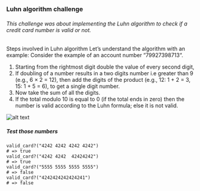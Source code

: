 ### Luhn algorithm challenge
###### This challenge was about implementing the Luhn algorithm to check if a credit card number is valid or not.

Steps involved in Luhn algorithm
Let’s understand the algorithm with an example: 
Consider the example of an account number “79927398713“. 
1. Starting from the rightmost digit double the value of every second digit,
2. If doubling of a number results in a two digits number i.e greater than 9 (e.g., 6 × 2 = 12), then add the digits of the product (e.g., 12: 1 + 2 = 3, 15: 1 + 5 = 6), to get a single digit number. 
3. Now take the sum of all the digits.
4. If the total modulo 10 is equal to 0 (if the total ends in zero) then the number is valid according to the Luhn formula; else it is not valid.

![alt text](https://media.geeksforgeeks.org/wp-content/uploads/gfg2-2-300x101.png "Example")

##### Test those numbers 
```
valid_card?("4242 4242 4242 4242")
# => true
valid_card?("4242 4242  42424242")
# => true
valid_card?("5555 5555 5555 5555")
# => false
valid_card?("4242424242424241")
# => false
```
